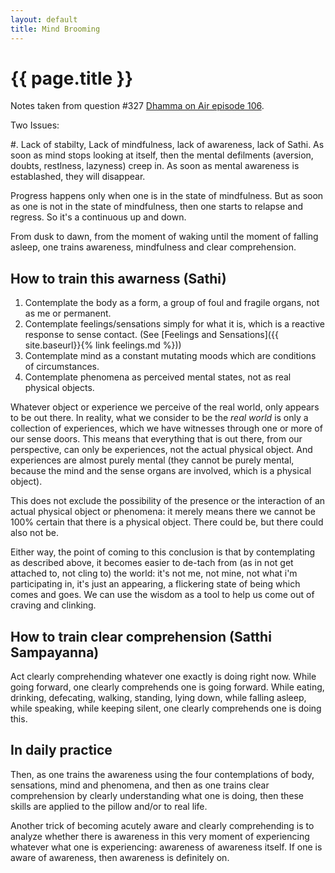 ```yaml
---
layout: default
title: Mind Brooming
---
```


# {{ page.title }}

Notes taken from question #327 [Dhamma on Air episode 106](https://www.youtube.com/watch?v=qTqIPHUYUTU).

Two Issues:

#. Lack of stabilty, Lack of mindfulness, lack of awareness, lack of Sathi. As soon as mind stops looking at itself, then the mental defilments (aversion, doubts, restlness, lazyness) creep in. As soon as mental awareness is establashed, they will disappear. 

Progress happens only when one is in the state of mindfulness. But as soon as one is not in the state of mindfulness, then one starts to relapse and regress. So it's a continuous up and down.

From dusk to dawn, from the moment of waking until the moment of falling asleep, one trains awareness, mindfulness and clear comprehension. 

## How to train this awarness (Sathi)

1. Contemplate the body as a form, a group of foul and fragile organs, not as me or permanent.
1. Contemplate feelings/sensations simply for what it is, which is a reactive response to sense contact. (See [Feelings and Sensations]({{ site.baseurl}}{% link feelings.md %}))
1. Contemplate mind as a constant mutating moods which are conditions of circumstances.
1. Contemplate phenomena as perceived mental states, not as real physical objects. 

Whatever object or experience we perceive of the real world, only appears to
be out there. In reality, what we consider to be the *real world* is only a
collection of experiences, which we have witnesses through one or more of our
sense doors. This means that everything that is out there, from our
perspective, can only be experiences, not the actual physical object. And
experiences are almost purely mental (they cannot be purely mental, because the
mind and the sense organs are involved, which is a physical object).

This does not exclude the possibility of the presence or the interaction of an actual physical object or phenomena: it merely means there we cannot be 100% certain that there is a physical object. There could be, but there could also not be. 

Either way, the point of coming to this conclusion is that by contemplating as
described above, it becomes easier to de-tach from (as in not get attached to,
not cling to) the world: it's not me, not mine, not what i'm participating in,
it's just an appearing, a flickering state of being which comes and goes. We can
use the wisdom as a tool to help us come out of craving and clinking.


## How to train clear comprehension (Satthi Sampayanna)

Act clearly comprehending whatever one exactly is doing right now. While going forward, one clearly comprehends one is going forward. While eating, drinking, defecating, walking, standing, lying down, while falling asleep, while speaking, while keeping silent, one clearly comprehends one is doing this.

## In daily practice

Then, as one trains the awareness using the four contemplations of body, sensations, mind and phenomena, and then as one trains clear comprehension by clearly understanding what one is doing, then these skills are applied to the pillow and/or to real life.

Another trick of becoming acutely aware and clearly comprehending is to analyze whether there is awareness in this very moment of experiencing whatever what one is experiencing: awareness of awareness itself. If one is aware of awareness, then awareness is definitely on.